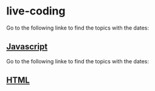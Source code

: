 # live-coding

Go to the following linke to find the topics with the dates:
## [Javascript](README-JS.md)

Go to the following linke to find the topics with the dates:
## [HTML](README-HTML.md)
